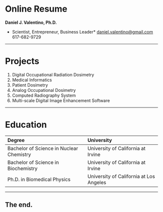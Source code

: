 # Online Resume
**Daniel J. Valentino, Ph.D.**
* Scientist, Entrepreneur, Business Leader*
daniel.valentino@gmail.com
617-682-9729

---
# Projects
1. Digital Occupational Radiation Dosimetry
2. Medical Informatics
3. Patient Dosimetry
4. Analog Occupational Dosimetry
5. Computed Radiography System
6. Multi-scale Digital Image Enhancement Software

---
# Education
|                                Degree                                |                University               |
|:--------------------------------------------------------------------|:---------------------------------------|
| Bachelor of Science in Nuclear Chemistry | University of California at Irvine |
| Bachelor of Science in Biochemistry | University of California at Irvine |
| Ph.D. in Biomedical Physics  | University of California at Los Angeles |

---
## The end.
<!--stackedit_data:
eyJoaXN0b3J5IjpbLTE0MTc5NzcxMTUsLTYzMjQ3NjE0NCw5Nz
E1MTg3NjIsLTUyMDY0NDI4NiwtMTI0MzgyOTNdfQ==
-->